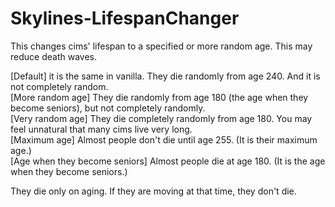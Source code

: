 # Skylines-LifespanChanger
This changes cims' lifespan to a specified or more random age. This may reduce death waves. 
  
[Default] it is the same in vanilla. They die randomly from age 240. And it is not completely random.  
[More random age] They die randomly from age 180 (the age when they become seniors), but not completely randomly.  
[Very random age] They die completely randomly from age 180. You may feel unnatural that many cims live very long.  
[Maximum age] Almost people don't die until age 255. (It is their maximum age.)  
[Age when they become seniors] Almost people die at age 180. (It is the age when they become seniors.)   
  
They die only on aging. If they are moving at that time, they don't die. 